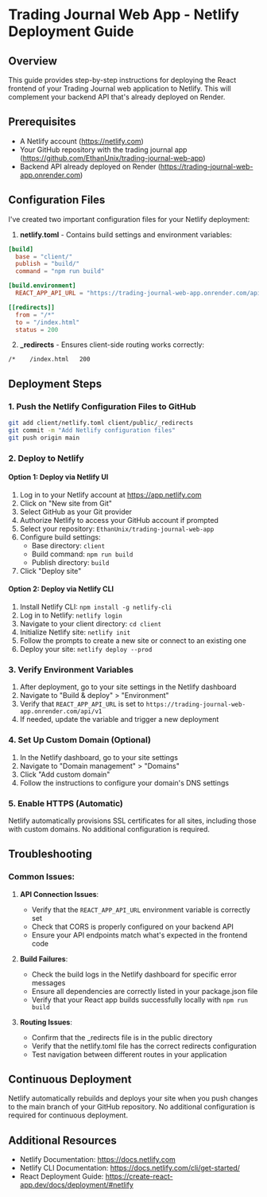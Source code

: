 # Trading Journal Web App - Netlify Deployment Guide

## Overview
This guide provides step-by-step instructions for deploying the React frontend of your Trading Journal web application to Netlify. This will complement your backend API that's already deployed on Render.

## Prerequisites
- A Netlify account (https://netlify.com)
- Your GitHub repository with the trading journal app (https://github.com/EthanUnix/trading-journal-web-app)
- Backend API already deployed on Render (https://trading-journal-web-app.onrender.com)

## Configuration Files
I've created two important configuration files for your Netlify deployment:

1. **netlify.toml** - Contains build settings and environment variables:
```toml
[build]
  base = "client/"
  publish = "build/"
  command = "npm run build"

[build.environment]
  REACT_APP_API_URL = "https://trading-journal-web-app.onrender.com/api/v1"

[[redirects]]
  from = "/*"
  to = "/index.html"
  status = 200
```

2. **_redirects** - Ensures client-side routing works correctly:
```
/*    /index.html   200
```

## Deployment Steps

### 1. Push the Netlify Configuration Files to GitHub

```bash
git add client/netlify.toml client/public/_redirects
git commit -m "Add Netlify configuration files"
git push origin main
```

### 2. Deploy to Netlify

#### Option 1: Deploy via Netlify UI
1. Log in to your Netlify account at https://app.netlify.com
2. Click on "New site from Git"
3. Select GitHub as your Git provider
4. Authorize Netlify to access your GitHub account if prompted
5. Select your repository: `EthanUnix/trading-journal-web-app`
6. Configure build settings:
   - Base directory: `client`
   - Build command: `npm run build`
   - Publish directory: `build`
7. Click "Deploy site"

#### Option 2: Deploy via Netlify CLI
1. Install Netlify CLI: `npm install -g netlify-cli`
2. Log in to Netlify: `netlify login`
3. Navigate to your client directory: `cd client`
4. Initialize Netlify site: `netlify init`
5. Follow the prompts to create a new site or connect to an existing one
6. Deploy your site: `netlify deploy --prod`

### 3. Verify Environment Variables

1. After deployment, go to your site settings in the Netlify dashboard
2. Navigate to "Build & deploy" > "Environment"
3. Verify that `REACT_APP_API_URL` is set to `https://trading-journal-web-app.onrender.com/api/v1`
4. If needed, update the variable and trigger a new deployment

### 4. Set Up Custom Domain (Optional)

1. In the Netlify dashboard, go to your site settings
2. Navigate to "Domain management" > "Domains"
3. Click "Add custom domain"
4. Follow the instructions to configure your domain's DNS settings

### 5. Enable HTTPS (Automatic)

Netlify automatically provisions SSL certificates for all sites, including those with custom domains. No additional configuration is required.

## Troubleshooting

### Common Issues:

1. **API Connection Issues**:
   - Verify that the `REACT_APP_API_URL` environment variable is correctly set
   - Check that CORS is properly configured on your backend API
   - Ensure your API endpoints match what's expected in the frontend code

2. **Build Failures**:
   - Check the build logs in the Netlify dashboard for specific error messages
   - Ensure all dependencies are correctly listed in your package.json file
   - Verify that your React app builds successfully locally with `npm run build`

3. **Routing Issues**:
   - Confirm that the _redirects file is in the public directory
   - Verify that the netlify.toml file has the correct redirects configuration
   - Test navigation between different routes in your application

## Continuous Deployment

Netlify automatically rebuilds and deploys your site when you push changes to the main branch of your GitHub repository. No additional configuration is required for continuous deployment.

## Additional Resources

- Netlify Documentation: https://docs.netlify.com
- Netlify CLI Documentation: https://docs.netlify.com/cli/get-started/
- React Deployment Guide: https://create-react-app.dev/docs/deployment/#netlify
